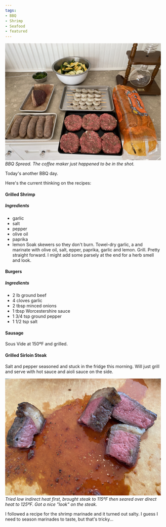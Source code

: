 ```yaml
---
tags:
- BBQ
- Shrimp
- Seafood
- featured
---
```

![BBQ Spread](/images/2020-07-12-bbq-spread.jpeg)<br>
_BBQ Spread. The coffee maker just happened to be in the shot._

Today's another BBQ day.

Here's the current thinking on the recipes:

#### Grilled Shrimp

##### Ingredients
- garlic
- salt
- pepper
- olive oil
- paprika
- lemon
Soak skewers so they don't burn. Towel-dry garlic, a and marinate with olive oil, salt, epper, paprika, garlic and lemon. Grill. Pretty straight forward. I might add some parsely at the end for a herb smell and look.

#### Burgers
##### Ingredients
- 2 lb ground beef
- 4 cloves garlic
- 2 tbsp minced onions
- 1 tbsp Worcestershire sauce
- 1 3/4 tsp ground pepper
- 1 1/2 tsp salt

#### Sausage
Sous Vide at 150ºF and grilled.

#### Grilled Sirloin Steak
Salt and pepper seasoned and stuck in the fridge this morning. Will just grill and serve with hot sauce and aioli sauce on the side.


![BBQ Spread](/images/roast-first.jpeg)<br>
_Tried low indirect heat first, brought steak to 115ºF then seared over direct heat to 125ºF. Got a nice "look" on the steak._

I followed a recipe for the shrimp marinade and it turned out salty. I guess I need to season marinades to taste, but that's tricky...

